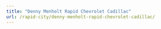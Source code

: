 ```yaml
---
title: "Denny Menholt Rapid Chevrolet Cadillac"
url: /rapid-city/denny-menholt-rapid-chevrolet-cadillac/
---
```

